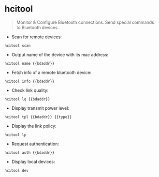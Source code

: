 # hcitool

> Monitor & Configure Bluetooth connections.
> Send special commands to Bluetooth devices.

- Scan for remote devices:

`hcitool scan`

- Output name of the device with its mac address:

`hcitool name {{bdaddr}}`

- Fetch info of a remote bluetooth device:

`hcitool info {{bdaddr}}`

- Check link quality:

`hcitool lq {{bdaddr}}`

- Display transmit power level:

`hcitool tpl {{bdaddr}} {{type}}`

- Display the link policy:

`hcitool lp`

- Request authentication:

`hcitool auth {{bdaddr}}`

- Display local devices:

`hcitool dev`
